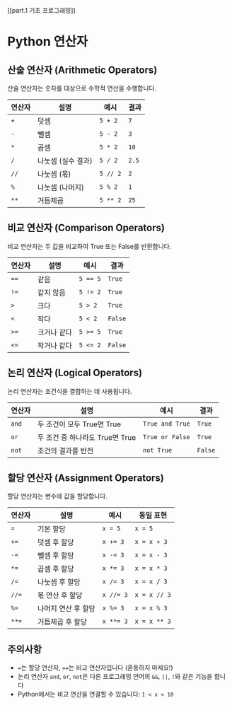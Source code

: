 [[part.1 기초 프로그래밍]]

# Python 연산자

## 산술 연산자 (Arithmetic Operators)

산술 연산자는 숫자를 대상으로 수학적 연산을 수행합니다.

|연산자|설명|예시|결과|
|---|---|---|---|
|`+`|덧셈|`5 + 2`|`7`|
|`-`|뺄셈|`5 - 2`|`3`|
|`*`|곱셈|`5 * 2`|`10`|
|`/`|나눗셈 (실수 결과)|`5 / 2`|`2.5`|
|`//`|나눗셈 (몫)|`5 // 2`|`2`|
|`%`|나눗셈 (나머지)|`5 % 2`|`1`|
|`**`|거듭제곱|`5 ** 2`|`25`|

## 비교 연산자 (Comparison Operators)

비교 연산자는 두 값을 비교하여 True 또는 False를 반환합니다.

|연산자|설명|예시|결과|
|---|---|---|---|
|`==`|같음|`5 == 5`|`True`|
|`!=`|같지 않음|`5 != 2`|`True`|
|`>`|크다|`5 > 2`|`True`|
|`<`|작다|`5 < 2`|`False`|
|`>=`|크거나 같다|`5 >= 5`|`True`|
|`<=`|작거나 같다|`5 <= 2`|`False`|

## 논리 연산자 (Logical Operators)

논리 연산자는 조건식을 결합하는 데 사용됩니다.

|연산자|설명|예시|결과|
|---|---|---|---|
|`and`|두 조건이 모두 True면 True|`True and True`|`True`|
|`or`|두 조건 중 하나라도 True면 True|`True or False`|`True`|
|`not`|조건의 결과를 반전|`not True`|`False`|

## 할당 연산자 (Assignment Operators)

할당 연산자는 변수에 값을 할당합니다.

|연산자|설명|예시|동일 표현|
|---|---|---|---|
|`=`|기본 할당|`x = 5`|`x = 5`|
|`+=`|덧셈 후 할당|`x += 3`|`x = x + 3`|
|`-=`|뺄셈 후 할당|`x -= 3`|`x = x - 3`|
|`*=`|곱셈 후 할당|`x *= 3`|`x = x * 3`|
|`/=`|나눗셈 후 할당|`x /= 3`|`x = x / 3`|
|`//=`|몫 연산 후 할당|`x //= 3`|`x = x // 3`|
|`%=`|나머지 연산 후 할당|`x %= 3`|`x = x % 3`|
|`**=`|거듭제곱 후 할당|`x **= 3`|`x = x ** 3`|

## 주의사항

- `=`는 할당 연산자, `==`는 비교 연산자입니다 (혼동하지 마세요!)
- 논리 연산자 `and`, `or`, `not`은 다른 프로그래밍 언어의 `&&`, `||`, `!`와 같은 기능을 합니다
- Python에서는 비교 연산을 연결할 수 있습니다: `1 < x < 10`